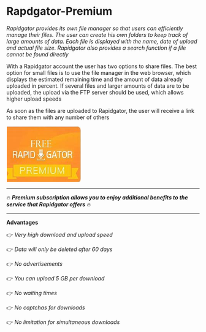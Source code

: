 # Rapdgator-Premium

*Rapidgator provides its own file manager so that users can efficiently manage their files. The user can create his own folders to keep track of large amounts of data. Each file is displayed with the name, date of upload and actual file size. Rapidgator also provides a search function if a file cannot be found directly*

With a Rapidgator account the user has two options to share files. The best option for small files is to use the file manager in the web browser, which displays the estimated remaining time and the amount of data already uploaded in percent. If several files and larger amounts of data are to be uploaded, the upload via the FTP server should be used, which allows higher upload speeds

As soon as the files are uploaded to Rapidgator, the user will receive a link to share them with any number of others

<img src="https://github.com/UlrichClauze/Rapd-Gator-Premium/blob/main/rg.png"/>

___

🔥 ***Premium subscription allows you to enjoy additional benefits to the service that Rapidgator offers*** 🔥

___

**Advantages**

👉 *Very high download and upload speed*

👉 *Data will only be deleted after 60 days*

👉 *No advertisements*

👉 *You can upload 5 GB per download*

👉 *No waiting times*

👉 *No captchas for downloads*

👉 *No limitation for simultaneous downloads*
